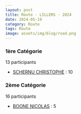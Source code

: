 ```yaml
---
layout: post
title: Route - LILLERS - 2024
date: 2024-05-19
category: Route
tags: Route
image: assets/img/blog/road.png
---
```


### 1ère Catégorie
13 participants
- [SCHERNU CHRISTOPHE](https://teamspecializedlille.cc/coureurs/schernuchristophe) : 10

### 2ème Catégorie
16 participants
- [BOONE NICOLAS](https://teamspecializedlille.cc/coureurs/boonenicolas) : 5
